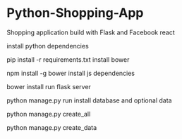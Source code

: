 # Python-Shopping-App
Shopping application build with Flask and Facebook react

install python dependencies

 pip install -r requirements.txt
install bower

 npm install -g bower
install js dependencies

 bower install
run flask server

  python manage.py run
install database and optional data

python manage.py create_all

python manage.py create_data
